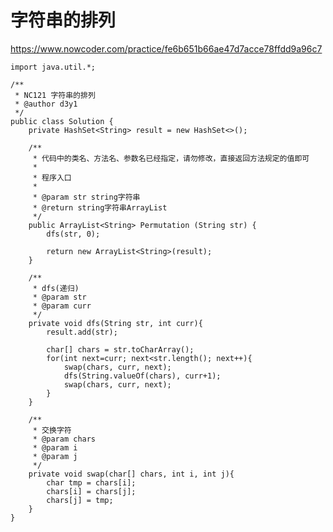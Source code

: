 # 字符串的排列
https://www.nowcoder.com/practice/fe6b651b66ae47d7acce78ffdd9a96c7

    import java.util.*;
    
    /**
     * NC121 字符串的排列
     * @author d3y1
     */
    public class Solution {
        private HashSet<String> result = new HashSet<>();
    
        /**
         * 代码中的类名、方法名、参数名已经指定，请勿修改，直接返回方法规定的值即可
         *
         * 程序入口
         *
         * @param str string字符串
         * @return string字符串ArrayList
         */
        public ArrayList<String> Permutation (String str) {
            dfs(str, 0);
    
            return new ArrayList<String>(result);
        }
    
        /**
         * dfs(递归)
         * @param str
         * @param curr
         */
        private void dfs(String str, int curr){
            result.add(str);
    
            char[] chars = str.toCharArray();
            for(int next=curr; next<str.length(); next++){
                swap(chars, curr, next);
                dfs(String.valueOf(chars), curr+1);
                swap(chars, curr, next);
            }
        }
    
        /**
         * 交换字符
         * @param chars
         * @param i
         * @param j
         */
        private void swap(char[] chars, int i, int j){
            char tmp = chars[i];
            chars[i] = chars[j];
            chars[j] = tmp;
        }
    }
    

